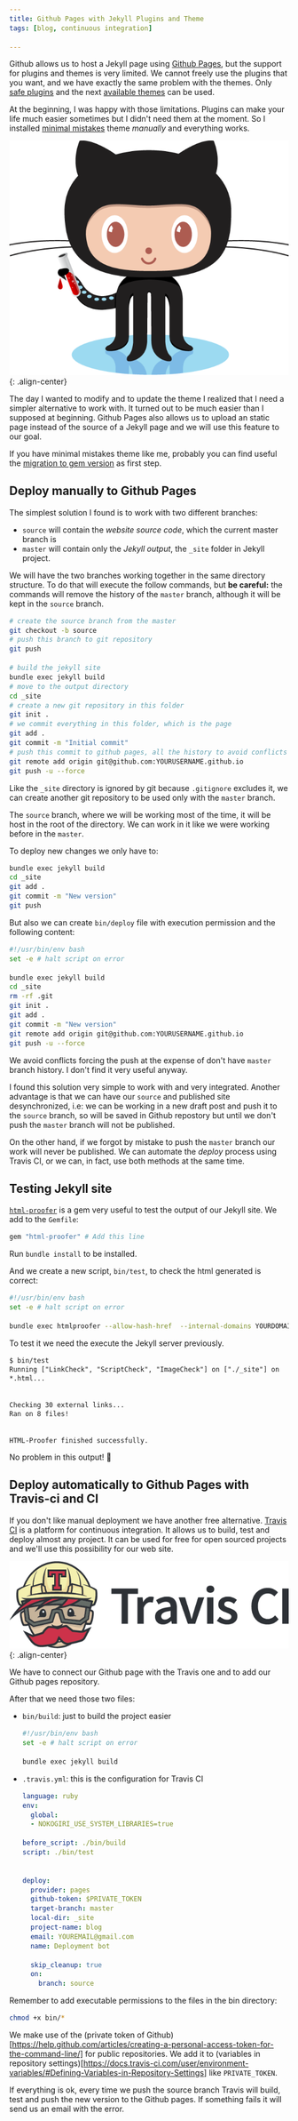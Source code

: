 ```yaml
---
title: Github Pages with Jekyll Plugins and Theme
tags: [blog, continuous integration]

---
```


Github allows us to host a Jekyll page using [Github Pages](https://pages.github.com/),
but the support for plugins and themes is very limited.
We cannot freely use the plugins that you want,
and we have exactly the same problem with the themes.
Only [safe plugins](https://jekyllrb.com/docs/plugins/) and
the next [available themes](https://pages.github.com/themes/) can be used.

At the beginning, I was happy with those limitations.
Plugins can make your life much easier sometimes
but I didn't need them at the moment.
So I installed [minimal mistakes](https://mmistakes.github.io/minimal-mistakes/)
theme *manually* and everything works.


![OctoJekyll](/assets/images/octojekyll.png){: .align-center}

The day I wanted to modify and to update the theme
I realized that I need a simpler alternative to work with.
It turned out to be much easier than I supposed at beginning.
Github Pages also allows us to upload an static page
instead of the source of a Jekyll page and we will
use this feature to our goal.

If you have minimal mistakes theme like me,
probably you can find useful the [migration to gem version](https://mmistakes.github.io/minimal-mistakes/docs/quick-start-guide/) as first step.

## Deploy manually to Github Pages

The simplest solution I found is to work with two different branches:

- `source` will contain the *website source code*, which the current master branch is
- `master` will contain only the *Jekyll output*, the `_site` folder in Jekyll project.

We will have the two branches working together in the same directory structure.
To do that will execute the follow commands,
but **be careful:**
the commands will remove the history of the `master` branch,
although it will be kept in the `source` branch.

```bash
# create the source branch from the master
git checkout -b source
# push this branch to git repository
git push

# build the jekyll site
bundle exec jekyll build
# move to the output directory
cd _site
# create a new git repository in this folder
git init .
# we commit everything in this folder, which is the page
git add .
git commit -m "Initial commit"
# push this commit to github pages, all the history to avoid conflicts
git remote add origin git@github.com:YOURUSERNAME.github.io
git push -u --force
```

Like the `_site` directory is ignored by git because `.gitignore` excludes it,
we can create another git repository to be used only with the `master` branch.

The `source` branch, where we will be working most of the time,
it will be host in the root of the directory.
We can work in it like we were working before in the `master`.

To deploy new changes we only have to:

```bash
bundle exec jekyll build
cd _site
git add .
git commit -m "New version"
git push
```

But also we can create `bin/deploy` file with execution permission and the following content:

```bash
#!/usr/bin/env bash
set -e # halt script on error

bundle exec jekyll build
cd _site
rm -rf .git
git init .
git add .
git commit -m "New version"
git remote add origin git@github.com:YOURUSERNAME.github.io
git push -u --force
```

We avoid conflicts forcing the push at the expense of don't have `master` branch history.
I don't find it very useful anyway.

I found this solution very simple to work with and very integrated.
Another advantage is that we can have our `source` and published site desynchronized,
i.e: we can be working in a new draft post and push it to the `source` branch,
so will be saved in Github repostory
but until we don't push the `master` branch will not be published.

On the other hand,
if we forgot by mistake to push the `master` branch our work will never be published.
We can automate the *deploy* process using Travis CI,
or we can, in fact, use both methods at the same time.

## Testing Jekyll site

[`html-proofer`](https://github.com/gjtorikian/html-proofer)
is a gem very useful to test the output of our Jekyll site.
We add to the `Gemfile`:

```ruby
gem "html-proofer" # Add this line
```

Run `bundle install` to be installed.

And we create a new script, `bin/test`, to check the html generated is correct:

```bash
#!/usr/bin/env bash
set -e # halt script on error

bundle exec htmlproofer --allow-hash-href  --internal-domains YOURDOMAIN ./_site
```

To test it we need the execute the Jekyll server previously.

```
$ bin/test
Running ["LinkCheck", "ScriptCheck", "ImageCheck"] on ["./_site"] on *.html...


Checking 30 external links...
Ran on 8 files!


HTML-Proofer finished successfully.
```

No problem in this output! :dizzy:


## Deploy automatically to Github Pages with Travis-ci and CI

If you don't like manual deployment we have another free alternative.
[Travis CI](https://travis-ci.org) is a platform for continuous integration.
It allows us to build, test and deploy almost any project.
It can be used for free for open sourced projects
and we'll use this possibility for our web site.

![Travis CI](/assets/images/travis-ci.png){: .align-center}

We have to connect our Github page with the Travis one and
to add our Github pages repository.

After that we need those two files:

* `bin/build`: just to build the project easier

  ```bash
  #!/usr/bin/env bash
  set -e # halt script on error

  bundle exec jekyll build
  ```


* `.travis.yml`: this is the configuration for Travis CI
  ```yaml
  language: ruby
  env:
    global:
    - NOKOGIRI_USE_SYSTEM_LIBRARIES=true

  before_script: ./bin/build
  script: ./bin/test


  deploy:
    provider: pages
    github-token: $PRIVATE_TOKEN
    target-branch: master
    local-dir: _site
    project-name: blog
    email: YOUREMAIL@gmail.com
    name: Deployment bot

    skip_cleanup: true
    on:
      branch: source
    ```

Remember to add executable permissions to the files in the bin directory:

```bash
chmod +x bin/*
```

We make use of the
(private token of Github)[https://help.github.com/articles/creating-a-personal-access-token-for-the-command-line/]
for public repositories.
We add it to (variables in repository settings)[https://docs.travis-ci.com/user/environment-variables/#Defining-Variables-in-Repository-Settings]
like `PRIVATE_TOKEN`.

If everything is ok,
every time we push the source branch
Travis will build, test and push the new version to the Github pages.
If something fails it will send us an email with the error.
